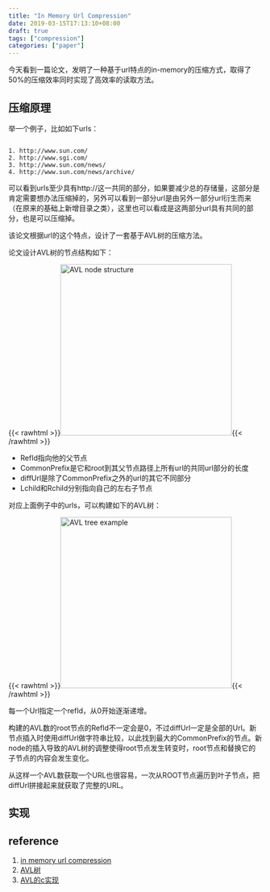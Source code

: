 ```yaml
---
title: "In Memory Url Compression"
date: 2019-03-15T17:13:10+08:00
draft: true
tags: ["compression"]
categories: ["paper"]
---
```


今天看到一篇论文，发明了一种基于url特点的in-memory的压缩方式，取得了50%的压缩效率同时实现了高效率的读取方法。

## 压缩原理

举一个例子，比如如下urls：

```

1. http://www.sun.com/
2. http://www.sgi.com/
3. http://www.sun.com/news/
4. http://www.sun.com/news/archive/

```

可以看到urls至少具有http://这一共同的部分，如果要减少总的存储量，这部分是肯定需要想办法压缩掉的，另外可以看到一部分url是由另外一部分url衍生而来（在原来的基础上新增目录之类），这里也可以看成是这两部分url具有共同的部分，也是可以压缩掉。

该论文根据url的这个特点，设计了一套基于AVL树的压缩方法。

论文设计AVL树的节点结构如下：

{{< rawhtml >}}<img src="/post/img/AVL_NODE.png" alt="AVL node structure" width="340"/>{{< /rawhtml >}}

+ RefId指向他的父节点
+ CommonPrefix是它和root到其父节点路径上所有url的共同url部分的长度
+ diffUrl是除了CommonPrefix之外的url的其它不同部分
+ Lchild和Rchild分别指向自己的左右子节点

对应上面例子中的urls，可以构建如下的AVL树：

{{< rawhtml >}}<img src="/post/img/AVL_tree.png" alt="AVL tree example" width="340"/>{{< /rawhtml >}}

每一个Url指定一个refId，从0开始逐渐递增。

构建的AVL数的root节点的RefId不一定会是0，不过diffUrl一定是全部的Url。新节点插入时使用diffUrl做字符串比较，以此找到最大的CommonPrefix的节点。新node的插入导致的AVL树的调整使得root节点发生转变时，root节点和替换它的子节点的内容会发生变化。

从这样一个AVL数获取一个URL也很容易，一次从ROOT节点遍历到叶子节点，把diffUrl拼接起来就获取了完整的URL。

## 实现

## reference

1. [in memory url compression](https://pdfs.semanticscholar.org/9bf1/007a376705f312ba37e4ea75cc56196d0361.pdf)
2. [AVL树](https://baike.baidu.com/item/AVL%E6%A0%91/10986648?fr=aladdin)
3. [AVL的c实现](https://github.com/willemt/array-avl-tree)